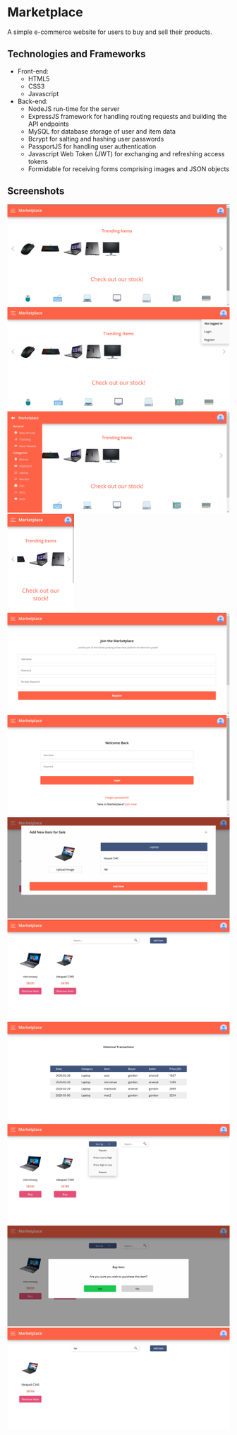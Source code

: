 # Marketplace
A simple e-commerce website for users to buy and sell their products.

## Technologies and Frameworks
- Front-end:
  - HTML5
  - CSS3
  - Javascript
- Back-end:
  - NodeJS run-time for the server
  - ExpressJS framework for handling routing requests and building the API endpoints
  - MySQL for database storage of user and item data
  - Bcrypt for salting and hashing user passwords
  - PassportJS for handling user authentication
  - Javascript Web Token (JWT) for exchanging and refreshing access tokens
  - Formidable for receiving forms comprising images and JSON objects

## Screenshots
<img src="https://github.com/gandh99/Marketplace/blob/master/screenshots/home_desktop.png" alt="alt text" width="100%" height="50%">
<img src="https://github.com/gandh99/Marketplace/blob/master/screenshots/account_menu_not_logged_in.png" alt="alt text" width="100%" height="50%">
<img src="https://github.com/gandh99/Marketplace/blob/master/screenshots/sidebar.png" alt="alt text" width="100%" height="50%">
<img src="https://github.com/gandh99/Marketplace/blob/master/screenshots/home_mobile.png" alt="alt text" width="30%" height="30%">
<img src="https://github.com/gandh99/Marketplace/blob/master/screenshots/register.png" alt="alt text" width="100%" height="50%">
<img src="https://github.com/gandh99/Marketplace/blob/master/screenshots/login.png" alt="alt text" width="100%" height="50%">
<img src="https://github.com/gandh99/Marketplace/blob/master/screenshots/add_item.png" alt="alt text" width="100%" height="50%">
<img src="https://github.com/gandh99/Marketplace/blob/master/screenshots/item_added.png" alt="alt text" width="100%" height="50%">
<img src="https://github.com/gandh99/Marketplace/blob/master/screenshots/historical_transactions.png" alt="alt text" width="100%" height="50%">
<img src="https://github.com/gandh99/Marketplace/blob/master/screenshots/item_category_laptop.png" alt="alt text" width="100%" height="50%">
<img src="https://github.com/gandh99/Marketplace/blob/master/screenshots/buy_item.png" alt="alt text" width="100%" height="50%">
<img src="https://github.com/gandh99/Marketplace/blob/master/screenshots/search_item.png" alt="alt text" width="100%" height="50%">
